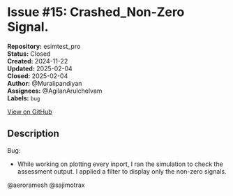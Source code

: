 # Issue #15: Crashed_Non-Zero Signal.

**Repository:** esimtest_pro  
**Status:** Closed  
**Created:** 2024-11-22  
**Updated:** 2025-02-04  
**Closed:** 2025-02-04  
**Author:** @Muralipandiyan  
**Assignees:** @AgilanArulchelvam  
**Labels:** `bug`  

[View on GitHub](https://github.com/Simtestlab/esimtest_pro/issues/15)

## Description

Bug:
- While working on plotting every inport, I ran the simulation to check the assessment output. I applied a filter to display only the non-zero signals.

@aeroramesh @sajimotrax 